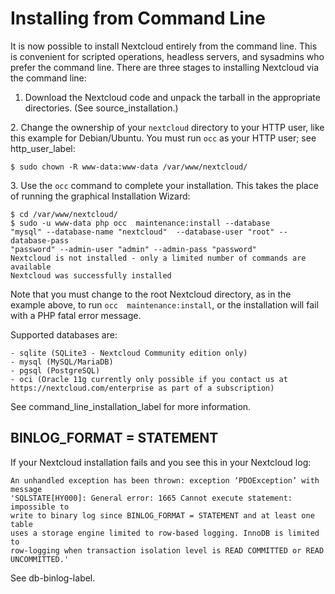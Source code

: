 Installing from Command Line
============================

It is now possible to install Nextcloud entirely from the command line.
This is convenient for scripted operations, headless servers, and
sysadmins who prefer the command line. There are three stages to
installing Nextcloud via the command line:

1.  Download the Nextcloud code and unpack the tarball in the
    appropriate directories. (See source\_installation.)

2\. Change the ownership of your `nextcloud` directory to your HTTP user,
like this example for Debian/Ubuntu. You must run `occ` as your HTTP
user; see http\_user\_label:

    $ sudo chown -R www-data:www-data /var/www/nextcloud/

3\. Use the `occ` command to complete your installation. This takes the
place of running the graphical Installation Wizard:

    $ cd /var/www/nextcloud/
    $ sudo -u www-data php occ  maintenance:install --database 
    "mysql" --database-name "nextcloud"  --database-user "root" --database-pass 
    "password" --admin-user "admin" --admin-pass "password" 
    Nextcloud is not installed - only a limited number of commands are available
    Nextcloud was successfully installed

Note that you must change to the root Nextcloud directory, as in the
example above, to run `occ  maintenance:install`, or the installation
will fail with a PHP fatal error message.

Supported databases are:

    - sqlite (SQLite3 - Nextcloud Community edition only)
    - mysql (MySQL/MariaDB)
    - pgsql (PostgreSQL)
    - oci (Oracle 11g currently only possible if you contact us at https://nextcloud.com/enterprise as part of a subscription)

See command\_line\_installation\_label for more information.

BINLOG\_FORMAT = STATEMENT
--------------------------

If your Nextcloud installation fails and you see this in your Nextcloud
log:

    An unhandled exception has been thrown: exception ‘PDOException’ with message 
    'SQLSTATE[HY000]: General error: 1665 Cannot execute statement: impossible to 
    write to binary log since BINLOG_FORMAT = STATEMENT and at least one table 
    uses a storage engine limited to row-based logging. InnoDB is limited to 
    row-logging when transaction isolation level is READ COMMITTED or READ 
    UNCOMMITTED.'

See db-binlog-label.
